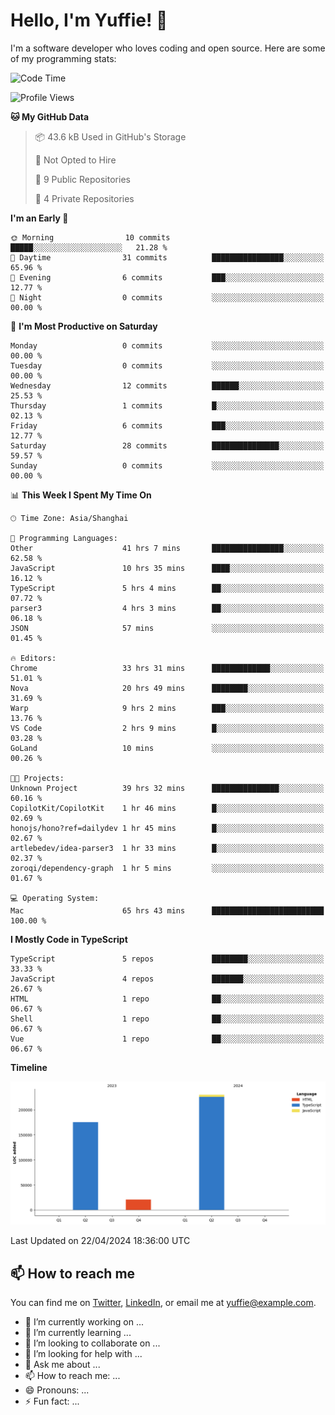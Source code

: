 
# Hello, I'm Yuffie! 👋

I'm a software developer who loves coding and open source. Here are some of my programming stats:

<!--START_SECTION:waka-->
![Code Time](http://img.shields.io/badge/Code%20Time-74%20hrs%2054%20mins-blue)

![Profile Views](http://img.shields.io/badge/Profile%20Views-43-blue)

**🐱 My GitHub Data** 

> 📦 43.6 kB Used in GitHub's Storage 
 > 
> 🚫 Not Opted to Hire
 > 
> 📜 9 Public Repositories 
 > 
> 🔑 4 Private Repositories 
 > 
**I'm an Early 🐤** 

```text
🌞 Morning                10 commits          █████░░░░░░░░░░░░░░░░░░░░   21.28 % 
🌆 Daytime                31 commits          ████████████████░░░░░░░░░   65.96 % 
🌃 Evening                6 commits           ███░░░░░░░░░░░░░░░░░░░░░░   12.77 % 
🌙 Night                  0 commits           ░░░░░░░░░░░░░░░░░░░░░░░░░   00.00 % 
```
📅 **I'm Most Productive on Saturday** 

```text
Monday                   0 commits           ░░░░░░░░░░░░░░░░░░░░░░░░░   00.00 % 
Tuesday                  0 commits           ░░░░░░░░░░░░░░░░░░░░░░░░░   00.00 % 
Wednesday                12 commits          ██████░░░░░░░░░░░░░░░░░░░   25.53 % 
Thursday                 1 commits           █░░░░░░░░░░░░░░░░░░░░░░░░   02.13 % 
Friday                   6 commits           ███░░░░░░░░░░░░░░░░░░░░░░   12.77 % 
Saturday                 28 commits          ███████████████░░░░░░░░░░   59.57 % 
Sunday                   0 commits           ░░░░░░░░░░░░░░░░░░░░░░░░░   00.00 % 
```


📊 **This Week I Spent My Time On** 

```text
🕑︎ Time Zone: Asia/Shanghai

💬 Programming Languages: 
Other                    41 hrs 7 mins       ████████████████░░░░░░░░░   62.58 % 
JavaScript               10 hrs 35 mins      ████░░░░░░░░░░░░░░░░░░░░░   16.12 % 
TypeScript               5 hrs 4 mins        ██░░░░░░░░░░░░░░░░░░░░░░░   07.72 % 
parser3                  4 hrs 3 mins        ██░░░░░░░░░░░░░░░░░░░░░░░   06.18 % 
JSON                     57 mins             ░░░░░░░░░░░░░░░░░░░░░░░░░   01.45 % 

🔥 Editors: 
Chrome                   33 hrs 31 mins      █████████████░░░░░░░░░░░░   51.01 % 
Nova                     20 hrs 49 mins      ████████░░░░░░░░░░░░░░░░░   31.69 % 
Warp                     9 hrs 2 mins        ███░░░░░░░░░░░░░░░░░░░░░░   13.76 % 
VS Code                  2 hrs 9 mins        █░░░░░░░░░░░░░░░░░░░░░░░░   03.28 % 
GoLand                   10 mins             ░░░░░░░░░░░░░░░░░░░░░░░░░   00.26 % 

🐱‍💻 Projects: 
Unknown Project          39 hrs 32 mins      ███████████████░░░░░░░░░░   60.16 % 
CopilotKit/CopilotKit    1 hr 46 mins        █░░░░░░░░░░░░░░░░░░░░░░░░   02.69 % 
honojs/hono?ref=dailydev 1 hr 45 mins        █░░░░░░░░░░░░░░░░░░░░░░░░   02.67 % 
artlebedev/idea-parser3  1 hr 33 mins        █░░░░░░░░░░░░░░░░░░░░░░░░   02.37 % 
zoroqi/dependency-graph  1 hr 5 mins         ░░░░░░░░░░░░░░░░░░░░░░░░░   01.67 % 

💻 Operating System: 
Mac                      65 hrs 43 mins      █████████████████████████   100.00 % 
```

**I Mostly Code in TypeScript** 

```text
TypeScript               5 repos             ████████░░░░░░░░░░░░░░░░░   33.33 % 
JavaScript               4 repos             ███████░░░░░░░░░░░░░░░░░░   26.67 % 
HTML                     1 repo              ██░░░░░░░░░░░░░░░░░░░░░░░   06.67 % 
Shell                    1 repo              ██░░░░░░░░░░░░░░░░░░░░░░░   06.67 % 
Vue                      1 repo              ██░░░░░░░░░░░░░░░░░░░░░░░   06.67 % 
```



**Timeline**

![Lines of Code chart](https://raw.githubusercontent.com/macoswk/macoswk/main/assets/bar_graph.png)


 Last Updated on 22/04/2024 18:36:00 UTC
<!--END_SECTION:waka-->

## 📫 How to reach me

You can find me on [Twitter](https://twitter.com/Yuffie), [LinkedIn](https://www.linkedin.com/in/Yuffie/), or email me at yuffie@example.com.

- 🔭 I’m currently working on ...
- 🌱 I’m currently learning ...
- 👯 I’m looking to collaborate on ...
- 🤔 I’m looking for help with ...
- 💬 Ask me about ...
- 📫 How to reach me: ...
- 😄 Pronouns: ...
- ⚡ Fun fact: ...
